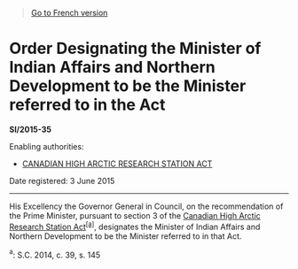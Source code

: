 > [Go to French version](/fr/Règlements/Textes%20réglementaires/2015/35.md)

# Order Designating the Minister of Indian Affairs and Northern Development to be the Minister referred to in the Act

**SI/2015-35**

Enabling authorities: 
- [CANADIAN HIGH ARCTIC RESEARCH STATION ACT](/en/Acts/Statutes%20of%20Canada/2014/c.%2039,%20s.%20145.md)

Date registered: 3 June 2015

----------

His Excellency the Governor General in Council, on the recommendation of the Prime Minister, pursuant to section 3 of the [Canadian High Arctic Research Station Act](/en/Acts/Statutes%20of%20Canada/2014/c.%2039,%20s.%20145.md)<sup><a href='#fn_81000-3-859-E_hq_13947'>[a]</a></sup>, designates the Minister of Indian Affairs and Northern Development to be the Minister referred to in that Act.

<a name='fn_81000-3-859-E_hq_13947'><sup>a</sup></a>: S.C. 2014, c. 39, s. 145<br />


